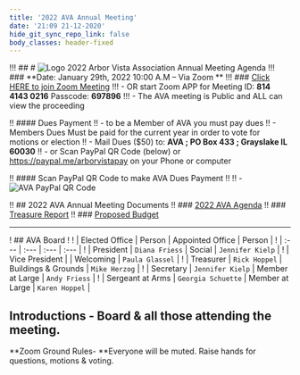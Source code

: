 ```yaml
---
title: '2022 AVA Annual Meeting'
date: '21:09 21-12-2020'
hide_git_sync_repo_link: false
body_classes: header-fixed
---
```


<link id="linkstyle" rel='stylesheet' href='/css/ava.css'/>

[Logo]: /images/Oak_Tree2_100.png


!!! ## # ![Logo]  2022 Arbor Vista Association Annual Meeting Agenda
!!! ### **Date:  January 29th, 2022  10:00 A.M – Via Zoom **
!!! ### [Click HERE to join Zoom Meeting](https://us02web.zoom.us/j/81441430216?pwd=OXp6MXlkdGJqS2orZ1lTNm1TWTlzZz09) 
!!! - OR start Zoom APP for Meeting ID: **814 4143 0216**  Passcode: **697896**
!!! - The AVA meeting is Public and ALL can view the proceeding

!! #### Dues Payment
!! - to be a Member of AVA you must pay dues
!! - Members Dues Must be paid for the current year in order to vote for motions or election
!! - Mail Dues ($50) to:  __**AVA ; PO Box 433 ; Grayslake IL 60030**__
!! - or Scan PayPal QR Code (below) or https://paypal.me/arborvistapay on your Phone or computer

!! #### Scan PayPal QR Code to make AVA Dues Payment 
!! 
!!   - ![AVA PayPal QR Code](https://files.arborvista.org/images/PayPal_QR_Code.png?resize=400,200) 

!! ## 2022 AVA Annual Meeting Documents
!! ### [2022 AVA Agenda](https://docs.google.com/document/d/17v-nWRXvIagOO9PxWV3HvHnl39No68vQw5cGEmsj4MA/edit?usp=sharing)
!! ### [Treasure Report](/2022-ava-treasurer-report)
!! ### [Proposed Budget](/ava-2022-proposed-budget)

---
! ## AVA Board
!
! |  Elected Office      | Person      | Appointed Office      | Person |
! | :--- | :--- | :--- | :--- |
! |  President | `Diana Friess`  |  Social |  `Jennifer Kielp` |
! |  Vice President |  |   Welcoming |  `Paula Glassel` |
! |  Treasurer |  `Rick Hoppel` |   Buildings & Grounds |  `Mike Herzog` |
! |  Secretary |  `Jennifer Kielp` |   Member at Large |  `Andy Friess` |
! |  Sergeant at Arms |  `Georgia Schuette` | Member at Large | `Karen Hoppel`  |

## Introductions - Board & all those attending the meeting.

**Zoom Ground Rules- **Everyone will be muted.  Raise hands for questions, motions & voting.

